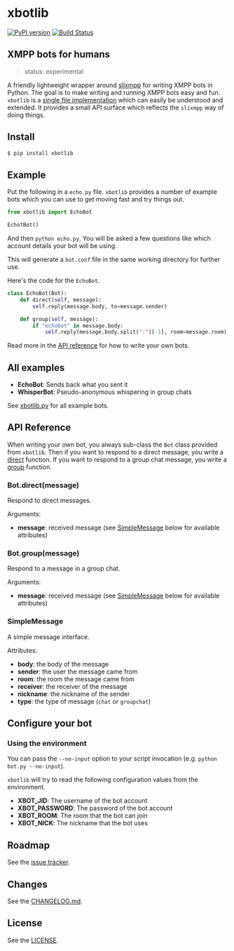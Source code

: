 # xbotlib

[![PyPI version](https://badge.fury.io/py/xbotlib.svg)](https://badge.fury.io/py/xbotlib)
[![Build Status](https://drone.autonomic.zone/api/badges/decentral1se/xbotlib/status.svg?ref=refs/heads/main)](https://drone.autonomic.zone/decentral1se/xbotlib)

## XMPP bots for humans

> status: experimental

A friendly lightweight wrapper around
[slixmpp](https://slixmpp.readthedocs.io/) for writing XMPP bots in Python. The
goal is to make writing and running XMPP bots easy and fun. `xbotlib` is a
[single file implementation](./xbotlib.py) which can easily be understood and
extended. It provides a small API surface which reflects the `slixmpp` way of
doing things.

## Install

```sh
$ pip install xbotlib
```

## Example

Put the following in a `echo.py` file. `xbotlib` provides a number of example
bots which you can use to get moving fast and try things out.

```python
from xbotlib import EchoBot

EchotBot()
```

And then `python echo.py`. You will be asked a few questions like which account
details your bot will be using.

This will generate a `bot.conf` file in the same working directory for further use.

Here's the code for the `EchoBot`.

```python
class EchoBot(Bot):
    def direct(self, message):
        self.reply(message.body, to=message.sender)

    def group(self, message):
        if "echobot" in message.body:
            self.reply(message.body.split(":")[-1], room=message.room)
```

Read more in the [API reference](#api-reference) for how to write your own bots.

## All examples

- **EchoBot**: Sends back what you sent it
- **WhisperBot**: Pseudo-anonymous whispering in group chats

See [xbotlib.py](./xbotlib.py) for all example bots.

## API Reference

When writing your own bot, you always sub-class the `Bot` class provided from
`xbotlib`. Then if you want to respond to a direct message, you write a
[direct](#botdirectmessage) function. If you want to respond to a group chat
message, you write a [group](#botgroupmessage) function.

### Bot.direct(message)

Respond to direct messages.

Arguments:

- **message**: received message (see [SimpleMessage](#simplemessage) below for available attributes)

### Bot.group(message)

Respond to a message in a group chat.

Arguments:

- **message**: received message (see [SimpleMessage](#simplemessage) below for available attributes)

### SimpleMessage

A simple message interface.

Attributes:

- **body**: the body of the message
- **sender**: the user the message came from
- **room**: the room the message came from
- **receiver**: the receiver of the message
- **nickname**: the nickname of the sender
- **type**: the type of message (`chat` or `groupchat`)

## Configure your bot

### Using the environment

You can pass the `--no-input` option to your script invocation (e.g. `python bot.py --no-input`).

`xbotlib` will try to read the following configuration values from the environment.

- **XBOT_JID**: The username of the bot account
- **XBOT_PASSWORD**: The password of the bot account
- **XBOT_ROOM**: The room that the bot can join
- **XBOT_NICK**: The nickname that the bot uses

## Roadmap

See the [issue tracker](https://git.autonomic.zone/decentral1se/xbotlib/issues).

## Changes

See the [CHANGELOG.md](./CHANGELOG.md).

## License

See the [LICENSE](./LICENSE.md).
